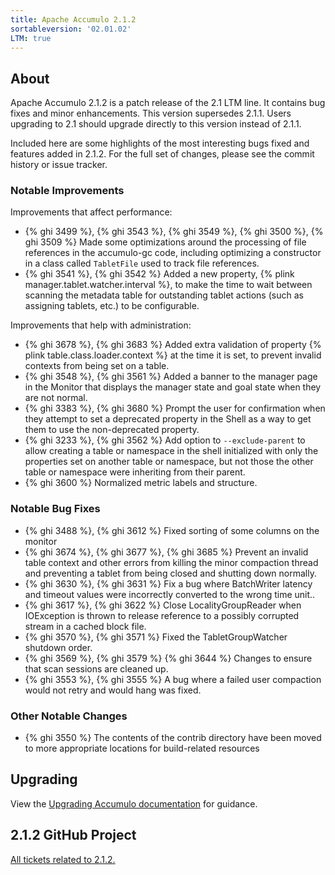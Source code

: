 ```yaml
---
title: Apache Accumulo 2.1.2
sortableversion: '02.01.02'
LTM: true
---
```

## About

Apache Accumulo 2.1.2 is a patch release of the 2.1 LTM line. It contains bug
fixes and minor enhancements. This version supersedes 2.1.1. Users upgrading to
2.1 should upgrade directly to this version instead of 2.1.1.

Included here are some highlights of the most interesting bugs fixed and
features added in 2.1.2. For the full set of changes, please see the commit
history or issue tracker.

### Notable Improvements

Improvements that affect performance:

* {% ghi 3499 %}, {% ghi 3543 %}, {% ghi 3549 %}, {% ghi 3500 %}, {% ghi 3509 %}
  Made some optimizations around the processing of file references in the
  accumulo-gc code, including optimizing a constructor in a class called
  `TabletFile` used to track file references.
* {% ghi 3541 %}, {% ghi 3542 %} Added a new property,
  {% plink manager.tablet.watcher.interval %}, to make the time to wait between
  scanning the metadata table for outstanding tablet actions (such as assigning
  tablets, etc.) to be configurable.

Improvements that help with administration:

* {% ghi 3678 %}, {% ghi 3683 %} Added extra validation of property
  {% plink table.class.loader.context %} at the time it is set, to prevent
  invalid contexts from being set on a table.
* {% ghi 3548 %}, {% ghi 3561 %} Added a banner to the manager page in the
  Monitor that displays the manager state and goal state when they are not
  normal.
* {% ghi 3383 %}, {% ghi 3680 %} Prompt the user for confirmation when they
  attempt to set a deprecated property in the Shell as a way to get them to use
  the non-deprecated property.
* {% ghi 3233 %}, {% ghi 3562 %} Add option to `--exclude-parent` to allow
  creating a table or namespace in the shell initialized with only the
  properties set on another table or namespace, but not those the other table
  or namespace were inheriting from their parent.
* {% ghi 3600 %} Normalized metric labels and structure.

### Notable Bug Fixes

* {% ghi 3488 %}, {% ghi 3612 %} Fixed sorting of some columns on the monitor
* {% ghi 3674 %}, {% ghi 3677 %}, {% ghi 3685 %} Prevent an invalid table
  context and other errors from killing the minor compaction thread and
  preventing a tablet from being closed and shutting down normally.
* {% ghi 3630 %}, {% ghi 3631 %} Fix a bug where BatchWriter latency and
  timeout values were incorrectly converted to the wrong time unit..
* {% ghi 3617 %}, {% ghi 3622 %} Close LocalityGroupReader when IOException is
  thrown to release reference to a possibly corrupted stream in a cached block
  file.
* {% ghi 3570 %}, {% ghi 3571 %} Fixed the TabletGroupWatcher shutdown order.
* {% ghi 3569 %}, {% ghi 3579 %} {% ghi 3644 %} Changes to ensure that scan
  sessions are cleaned up.
* {% ghi 3553 %}, {% ghi 3555 %} A bug where a failed user compaction would not
  retry and would hang was fixed.

### Other Notable Changes

* {% ghi 3550 %} The contents of the contrib directory have been moved to more
  appropriate locations for build-related resources

## Upgrading

View the [Upgrading Accumulo documentation][upgrade] for guidance.

## 2.1.2 GitHub Project

[All tickets related to 2.1.2.][project]


[upgrade]: /docs/2.x/administration/upgrading
[project]: https://github.com/apache/accumulo/projects/29
